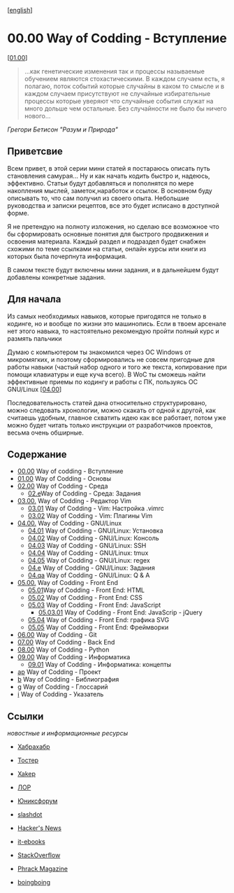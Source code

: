 <!--
File          : README_ru.md

Created       : Fri 10 Jul 2015 18:46:49
Last Modified : Fri 06 Nov 2015 21:18:20
Maintainer    : sharlaran
-->

\[[english](./README.md)\]
# 00.00 Way of Codding - Вступление #
\[[01.00](./src/ru/01.00.md "Основные понятия")\]

> ...как генетические изменения так и процессы называемые обучением являются
стохастическими. В каждом случаем есть, я полагаю, поток событий которые
случайны в каком то смысле и в каждом случаем присутствуют не случайные
избирательные процессы которые уверяют что случайные события служат на много
дольше чем остальные. Без случайности не было бы ничего нового...

_Грегори Бетисон "Разум и Природа"_

## Приветсвие ##
Всем привет, в этой серии мини статей я постараюсь описать путь становления
самурая... Ну и как начать кодить быстро и, надеюсь, эффективно.    Статьи будут
добавляться и пополнятся по мере накопления мыслей, заметок,наработок и ссылок.
В основном буду описывать то, что сам получил из своего опыта. Небольшие
руководства и записки рецептов, все это будет исписано в доступной форме.

Я не претендую на полноту изложения, но сделаю все возможное что бы сформировать
основные понятия для быстрого продвижения и освоения материала. Каждый раздел и
подраздел будет снабжен схожими по теме ссылками на статьи, онлайн курсы или
книги из которых была почерпнута информация.

В самом тексте будут включены мини задания, и в дальнейшем будут добавлены
конкретные задания.

## Для начала ##
Из самых необходимых навыков, которые пригодятся не только в кодинге, но и
вообще по жизни это машинопись. Если в твоем арсенале нет этого навыка, то
настоятельно рекомендую пройти полный курс и размять пальчики

Думаю с компьютером ты знакомился через ОС Windows от микромягких, и поэтому
сформировались не совсем пригодные для работы навыки (частый набор одного и того
же текста, копирование при помощи клавиатуры и еще куча всего). В WoC ты сможешь
найти эффективные приемы по кодингу и работы с ПК, пользуясь ОС GNU/Linux
\[[04.00](./src/ru/04.00.md "GNU/Linux")\]

Последовательность статей дана относительно структурировано, можно следовать
хронологии, можно скакать от одной к другой, как считаешь удобным, главное
схватить идею как все работает, потом уже можно будет читать только инструкции
от разработчиков проектов, весьма очень обширные. 

## Содержание ##
*   [00.00](README_ru.md) Way of codding - Вступление
*   [01.00](./src/ru/01.00.md) Way of Codding - Основы
*   [02.00](./src/ru/02.00.md) Way of Codding - Среда
    *   [02.e](./src/ru/02.e.md)Way of Codding - Среда: Задания
*   [03.00.](./src/ru/03.00.md) Way of Codding - Редактор Vim 
    *   [03.01](./src/ru/03.01.md) Way of Codding - Vim: Настройка .vimrc
    *   [03.02](./src/ru/03.02.md) Way of Codding - Vim: Плагины  Vim
*   [04.00.](./src/ru/04.00.md) Way of Codding - GNU/Linux
    *   [04.01](./src/ru/04.01.md) Way of Codding - GNU/Linux: Установка
    *   [04.02](./src/ru/04.02.md) Way of Codding - GNU/Linux: Консоль
    *   [04.03](./src/ru/04.03.md) Way of Codding - GNU/Linux: SSH
    *   [04.04](./src/ru/04.04.md) Way of Codding - GNU/Linux: tmux
    *   [04.05](./src/ru/04.05.md) Way of Codding - GNU/Linux: regex
    *   [04.e](./src/ru/04.e.md) Way of Codding - GNU/Linux: Задания
    *   [04.qa](./src/ru/04.qa.md) Way of Codding - GNU/Linux: Q & A
*   [05.00.](./src/ru/05.00.md) Way of Codding - Front End
    *   [05.01](./src/ru/05.01.md)Way of Codding - Front End: HTML
    *   [05.02](./src/ru/05.02.md) Way of Codding - Front End: CSS
    *   [05.03](./src/ru/05.03.md) Way of Codding - Front End: JavaScript
        *  [05.03.01](./src/ru/05.03.01.md) Way of Codding - Front End: JavaScrip - jQuery
    *  [05.04](./src/ru/05.04.md) Way of Codding - Front End: графика SVG
    *  [05.05](./src/ru/05.05.md) Way of Codding - Front End: Фреймворки
*   [06.00](./src/ru/06.00.md) Way of Codding - Git
*   [07.00](./src/ru/07.00.md) Way of Codding - Back End
*   [08.00](./src/ru/08.00.md) Way of Codding - Python
*   [09.00](./src/ru/09.00.md) Way of Codding - Информатика
    *   [09.01](./src/ru/09.01.md) Way of Codding - Информатика: концепты
*   [ap]( ./src/ru/ap.md) Way of Codding - Проект
*   [b](./src/ru/b.md) Way of Codding - Библиография
*   [g](./src/ru/g.md) Way of Codding - Глоссарий
*   [i](./src/ru/i.md) Way of Codding - Указатель

## Ссылки ##
_новостные и информационные ресурсы_

*   [Хабрахабр](http://habrahabr.ru/ "Новостной сайт")
*   [Тостер](https://toster.ru/ "Вопрос - ответ")
*   [Xakep](https://xakep.ru/ "Информационный журнал")
*   [ЛОР](http://www.linux.org.ru/ "Информационный портал")
*   [Юниксфорум](http://unixforum.org/ "Информационный портал")

*   [slashdot](http://slashdot.org/ "New aggregator")
*   [Hacker's News](https://news.ycombinator.com/ "News aggregator")
*   [it-ebooks](http://it-ebooks.info "Free to download IT books")
*   [StackOverflow](https://stackoverflow.com/ "Question & Answert dash board")
*   [Phrack Magazine](http://www.phrack.org/ "Security Magazine")
*   [boingboing](http://boingboing.net/ "zine")
